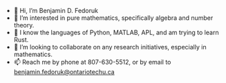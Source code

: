 - 👋 Hi, I’m Benjamin D. Fedoruk
- 👀 I’m interested in pure mathematics, specifically algebra and number theory. 
- 🌱 I know the languages of Python, MATLAB, APL, and am trying to learn Rust. 
- 💞️ I’m looking to collaborate on any research initiatives, especially in mathematics.
- 📫 Reach me by phone at 807-630-5512, or by email to benjamin.fedoruk@ontariotechu.ca

<!---
fedorukben/fedorukben is a ✨ special ✨ repository because its `README.md` (this file) appears on your GitHub profile.
You can click the Preview link to take a look at your changes.
--->
